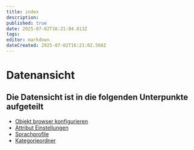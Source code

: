 ```yaml
---
title: index
description: 
published: true
date: 2025-07-02T16:21:04.813Z
tags: 
editor: markdown
dateCreated: 2025-07-02T16:21:02.560Z
---
```


# Datenansicht

## Die Datensicht ist in die folgenden Unterpunkte aufgeteilt

-   [Objekt browser konfigurieren](./objekt-browser-konfigurieren.md)
-   [Attribut Einstellungen](./attribut-einstellungen.md)
-   [Sprachprofile](./sprachprofile.md)
-   [Kategorieordner](kategorieordner.md)
